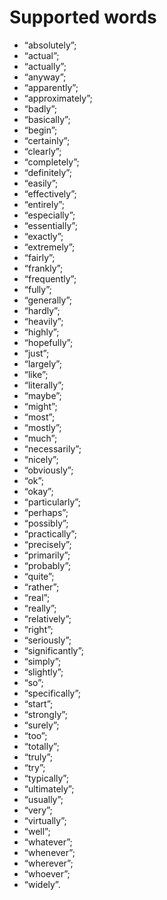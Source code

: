 Supported words
=================

* “absolutely”;
* “actual”;
* “actually”;
* “anyway”;
* “apparently”;
* “approximately”;
* “badly”;
* “basically”;
* “begin”;
* “certainly”;
* “clearly”;
* “completely”;
* “definitely”;
* “easily”;
* “effectively”;
* “entirely”;
* “especially”;
* “essentially”;
* “exactly”;
* “extremely”;
* “fairly”;
* “frankly”;
* “frequently”;
* “fully”;
* “generally”;
* “hardly”;
* “heavily”;
* “highly”;
* “hopefully”;
* “just”;
* “largely”;
* “like”;
* “literally”;
* “maybe”;
* “might”;
* “most”;
* “mostly”;
* “much”;
* “necessarily”;
* “nicely”;
* “obviously”;
* “ok”;
* “okay”;
* “particularly”;
* “perhaps”;
* “possibly”;
* “practically”;
* “precisely”;
* “primarily”;
* “probably”;
* “quite”;
* “rather”;
* “real”;
* “really”;
* “relatively”;
* “right”;
* “seriously”;
* “significantly”;
* “simply”;
* “slightly”;
* “so”;
* “specifically”;
* “start”;
* “strongly”;
* “surely”;
* “too”;
* “totally”;
* “truly”;
* “try”;
* “typically”;
* “ultimately”;
* “usually”;
* “very”;
* “virtually”;
* “well”;
* “whatever”;
* “whenever”;
* “wherever”;
* “whoever”;
* “widely”.

